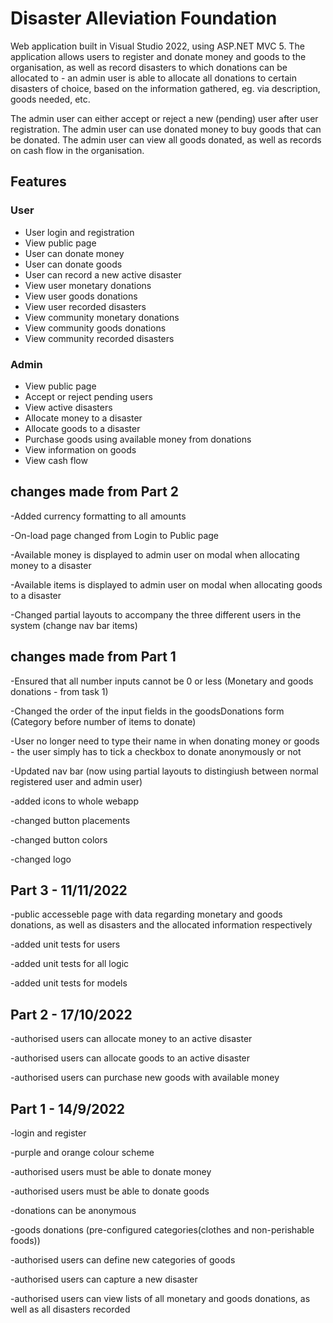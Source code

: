 # Disaster Alleviation Foundation

Web application built in Visual Studio 2022, using ASP.NET MVC 5. The application allows users to register and donate money and goods to the organisation, as well as
record disasters to which donations can be allocated to - an admin user is able to allocate all donations to certain disasters of choice, based on the information 
gathered, eg. via description, goods needed, etc. 

The admin user can either accept or reject a new (pending) user after user registration. The admin user can use donated money to buy goods that can be donated. 
The admin user can view all goods donated, as well as records on cash flow in the organisation. 

## Features
### User

- User login and registration
- View public page
- User can donate money
- User can donate goods
- User can record a new active disaster
- View user monetary donations
- View user goods donations
- View user recorded disasters
- View community monetary donations
- View community goods donations
- View community recorded disasters

### Admin

- View public page
- Accept or reject pending users
- View active disasters
- Allocate money to a disaster
- Allocate goods to a disaster
- Purchase goods using available money from donations
- View information on goods 
- View cash flow 

## changes made from Part 2
-Added currency formatting to all amounts

-On-load page changed from Login to Public page

-Available money is displayed to admin user on modal when allocating money to a disaster

-Available items is displayed to admin user on modal when allocating goods to a disaster

-Changed partial layouts to accompany the three different users in the system (change nav bar items)


## changes made from Part 1
-Ensured that all number inputs cannot be 0 or less (Monetary and goods donations - from task 1)

-Changed the order of the input fields in the goodsDonations form (Category before number of items to donate)

-User no longer need to type their name in when donating money or goods - the user simply has to tick a checkbox to donate anonymously or not

-Updated nav bar (now using partial layouts to distingiush between normal registered user and admin user)

-added icons to whole webapp

-changed button placements

-changed button colors

-changed logo

## Part 3 - 11/11/2022
-public accesseble page with data regarding monetary and goods donations, as well as disasters and the allocated information respectively

-added unit tests for users

-added unit tests for all logic

-added unit tests for models


## Part 2 - 17/10/2022
-authorised users can allocate money to an active disaster

-authorised users can allocate goods to an active disaster

-authorised users can purchase new goods with available money



## Part 1 - 14/9/2022
-login and register

-purple and orange colour scheme

-authorised users must be able to donate money

-authorised users must be able to donate goods

-donations can be anonymous

-goods donations (pre-configured categories(clothes and non-perishable foods))

-authorised users can define new categories of goods

-authorised users can capture a new disaster

-authorised users can view lists of all monetary and goods donations, as well as all disasters recorded


